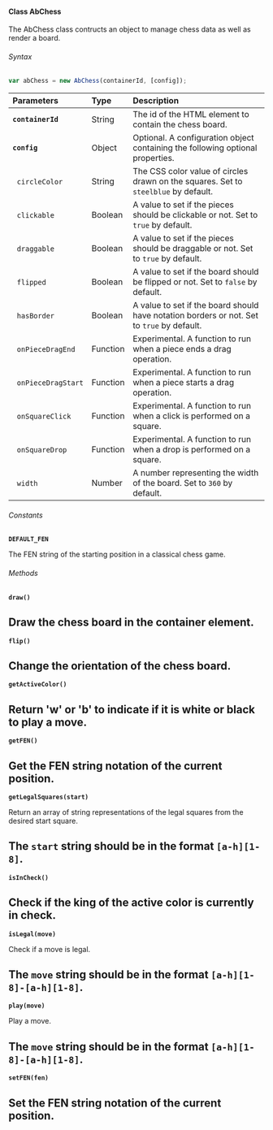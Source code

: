 #### Class AbChess

The AbChess class contructs an object to manage chess data as well as render a board.

###### Syntax

```Javascript
var abChess = new AbChess(containerId, [config]);
```

| Parameters | Type | Description
| :--- | :--- | :---
| __`containerId`__ | String | The id of the HTML element to contain the chess board.
| __`config`__ | Object | Optional. A configuration object containing the following optional properties.
| &nbsp;&nbsp;`circleColor` | String | The CSS color value of circles drawn on the squares. Set to `steelblue` by default.
| &nbsp;&nbsp;`clickable` | Boolean | A value to set if the pieces should be clickable or not. Set to `true` by default.
| &nbsp;&nbsp;`draggable` | Boolean | A value to set if the pieces should be draggable or not. Set to `true` by default.
| &nbsp;&nbsp;`flipped` | Boolean | A value to set if the board should be flipped or not. Set to `false` by default.
| &nbsp;&nbsp;`hasBorder` | Boolean | A value to set if the board should have notation borders or not. Set to `true` by default.
| &nbsp;&nbsp;`onPieceDragEnd` | Function | Experimental. A function to run when a piece ends a drag operation.
| &nbsp;&nbsp;`onPieceDragStart` | Function | Experimental. A function to run when a piece starts a drag operation.
| &nbsp;&nbsp;`onSquareClick` | Function | Experimental. A function to run when a click is performed on a square.
| &nbsp;&nbsp;`onSquareDrop` | Function | Experimental. A function to run when a drop is performed on a square.
| &nbsp;&nbsp;`width` | Number | A number representing the width of the board. Set to `360` by default.

###### Constants

__`DEFAULT_FEN`__
  
  The FEN string of the starting position in a classical chess game.

###### Methods

__`draw()`__

  Draw the chess board in the container element.
  ---

__`flip()`__

  Change the orientation of the chess board.
  ---

__`getActiveColor()`__

  Return 'w' or 'b' to indicate if it is white or black to play a move.
  ---

__`getFEN()`__

  Get the FEN string notation of the current position.
  ---

__`getLegalSquares(start)`__

  Return an array of string representations of the legal squares from the desired start square.

  The `start` string should be in the format `[a-h][1-8]`.
  ---

__`isInCheck()`__

  Check if the king of the active color is currently in check.
  ---

__`isLegal(move)`__

  Check if a move is legal.

  The __`move`__ string should be in the format `[a-h][1-8]-[a-h][1-8]`.
  ---

__`play(move)`__

  Play a move.

  The __`move`__ string should be in the format `[a-h][1-8]-[a-h][1-8]`.
  ---
  
__`setFEN(fen)`__

  Set the FEN string notation of the current position.
  ---
